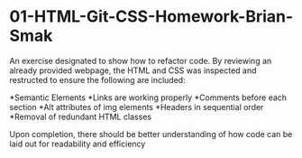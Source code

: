 # 01-HTML-Git-CSS-Homework-Brian-Smak

An exercise designated to show how to refactor code. 
  By reviewing an already provided webpage, the HTML and CSS was inspected and restructed to ensure the following are included:

  *Semantic Elements
  *Links are working properly
  *Comments before each section
  *Alt attributes of img elements
  *Headers in sequential order
  *Removal of redundant HTML classes

Upon completion, there should be better understanding of how code can be laid out for readability and efficiency

